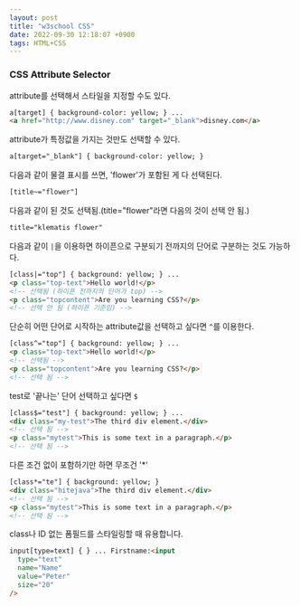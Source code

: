 ```yaml
---
layout: post
title: "w3school CSS"
date: 2022-09-30 12:18:07 +0900
tags: HTML+CSS
---
```


### CSS Attribute Selector

attribute를 선택해서 스타일을 지정할 수도 있다.

```html
a[target] { background-color: yellow; } ...
<a href="http://www.disney.com" target="_blank">disney.com</a>
```

attribute가 특정값을 가지는 것만도 선택할 수 있다.

```html
a[target="_blank"] { background-color: yellow; }
```

다음과 같이 물결 표시를 쓰면, 'flower'가 포함된 게 다 선택된다.

```html
[title~="flower"]
```

다음과 같이 된 것도 선택됨.(title="flower"라면 다음의 것이 선택 안 됨.)

```html
title="klematis flower"
```

다음과 같이 `|`을 이용하면 하이픈으로 구분되기 전까지의 단어로 구분하는 것도 가능하다.

```html
[class|="top"] { background: yellow; } ...
<p class="top-text">Hello world!</p>
<!-- 선택됨 (하이픈 전까지의 단어가 top) -->
<p class="topcontent">Are you learning CSS?</p>
<!-- 선택 안 됨 (하이픈 기준임) -->
```

단순히 어떤 단어로 시작하는 attribute값을 선택하고 싶다면 `^`를 이용한다.

```html
[class^="top"] { background: yellow; } ...
<p class="top-text">Hello world!</p>
<!-- 선택됨 -->
<p class="topcontent">Are you learning CSS?</p>
<!-- 선택 됨 -->
```

test로 '끝나는' 단어 선택하고 싶다면 `$`

```html
[class$="test"] { background: yellow; } ...
<div class="my-test">The third div element.</div>
<!-- 선택 됨 -->
<p class="mytest">This is some text in a paragraph.</p>
<!-- 선택 됨 -->
```

다른 조건 없이 포함하기만 하면 무조건 '\*'

```html
[class*="te"] { background: yellow; }
<div class="hitejava">The third div element.</div>
<!-- 선택 됨 -->
<p class="mytest">This is some text in a paragraph.</p>
<!-- 선택 됨 -->
```

class나 ID 없는 폼필드를 스타일링할 때 유용합니다.

```html
input[type=text] { } ... Firstname:<input
  type="text"
  name="Name"
  value="Peter"
  size="20"
/>
```
